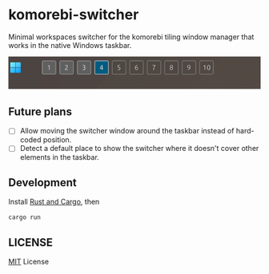 # komorebi-switcher

Minimal workspaces switcher for the komorebi tiling window manager that works in the native Windows taskbar.

![Image showcasing komorebi switcher](.github/image.png)

## Future plans

- [ ] Allow moving the switcher window around the taskbar instead of hard-coded position.
- [ ] Detect a default place to show the switcher where it doesn't cover other elements in the taskbar.

## Development

Install [Rust and Cargo](https://rustup.rs/), then

```sh
cargo run
```

## LICENSE

[MIT](./LICENSE) License
